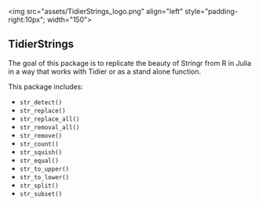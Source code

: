 <img src="assets/TidierStrings\_logo.png" align="left" style="padding-right:10px"; width="150"></img>

## TidierStrings

The goal of this package is to replicate the beauty of Stringr from R in Julia in a way that works with Tidier or as a stand alone function.

This package includes:


- `str_detect()`
- `str_replace()`
- `str_replace_all()`
- `str_removal_all()`
- `str_remove()`
- `str_count()`
- `str_squish()`
- `str_equal()`
- `str_to_upper()`
- `str_to_lower()`
- `str_split()`
- `str_subset()`
